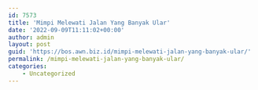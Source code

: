 ```yaml
---
id: 7573
title: 'Mimpi Melewati Jalan Yang Banyak Ular'
date: '2022-09-09T11:11:02+00:00'
author: admin
layout: post
guid: 'https://bos.awn.biz.id/mimpi-melewati-jalan-yang-banyak-ular/'
permalink: /mimpi-melewati-jalan-yang-banyak-ular/
categories:
    - Uncategorized
---
```


